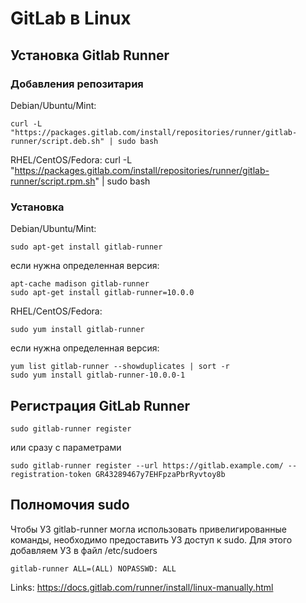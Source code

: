 # GitLab в Linux

## Установка Gitlab Runner

### Добавления репозитария
Debian/Ubuntu/Mint:
```
curl -L "https://packages.gitlab.com/install/repositories/runner/gitlab-runner/script.deb.sh" | sudo bash
```
RHEL/CentOS/Fedora:
curl -L "https://packages.gitlab.com/install/repositories/runner/gitlab-runner/script.rpm.sh" | sudo bash

### Установка
Debian/Ubuntu/Mint:
```
sudo apt-get install gitlab-runner
```
если нужна определенная версия:
```
apt-cache madison gitlab-runner
sudo apt-get install gitlab-runner=10.0.0
```
RHEL/CentOS/Fedora:
```
sudo yum install gitlab-runner
```
если нужна определенная версия:
```
yum list gitlab-runner --showduplicates | sort -r
sudo yum install gitlab-runner-10.0.0-1
```

## Регистрация GitLab Runner

```
sudo gitlab-runner register 
```
или сразу с параметрами
```
sudo gitlab-runner register --url https://gitlab.example.com/ --registration-token GR43289467y7EHFpzaPbrRyvtoy8b
```

## Полномочия sudo
Чтобы УЗ gitlab-runner могла использовать привелигированные команды, необходимо предоставить УЗ доступ к sudo.
Для этого добавляем УЗ в файл /etc/sudoers
```
gitlab-runner ALL=(ALL) NOPASSWD: ALL
```




Links:
https://docs.gitlab.com/runner/install/linux-manually.html
